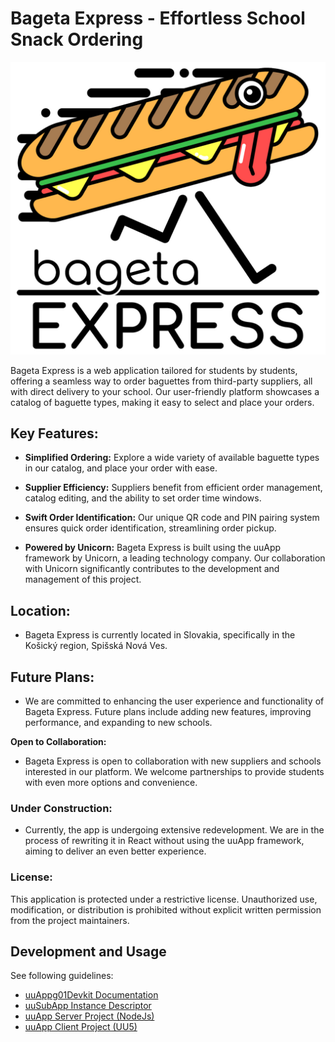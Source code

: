 # Bageta Express - Effortless School Snack Ordering

![](images/bagetaExpress_logo.png)

Bageta Express is a web application tailored for students by students, offering a seamless way to order baguettes from third-party suppliers, all with direct delivery to your school. Our user-friendly platform showcases a catalog of baguette types, making it easy to select and place your orders.

## Key Features:

- **Simplified Ordering:** Explore a wide variety of available baguette types in our catalog, and place your order with ease.

- **Supplier Efficiency:** Suppliers benefit from efficient order management, catalog editing, and the ability to set order time windows.

- **Swift Order Identification:** Our unique QR code and PIN pairing system ensures quick order identification, streamlining order pickup.

- **Powered by Unicorn:** Bageta Express is built using the uuApp framework by Unicorn, a leading technology company. Our collaboration with Unicorn significantly contributes to the development and management of this project.

## Location:

- Bageta Express is currently located in Slovakia, specifically in the Košický region, Spišská Nová Ves.

## Future Plans:

- We are committed to enhancing the user experience and functionality of Bageta Express. Future plans include adding new features, improving performance, and expanding to new schools.

**Open to Collaboration:**

- Bageta Express is open to collaboration with new suppliers and schools interested in our platform. We welcome partnerships to provide students with even more options and convenience.

### Under Construction:

- Currently, the app is undergoing extensive redevelopment. We are in the process of rewriting it in React without using the uuApp framework, aiming to deliver an even better experience.

### License:

This application is protected under a restrictive license. Unauthorized use, modification, or distribution is prohibited without explicit written permission from the project maintainers.

## Development and Usage

See following guidelines:

- [uuAppg01Devkit Documentation](https://uuapp.plus4u.net/uu-bookkit-maing01/e884539c8511447a977c7ff070e7f2cf/book)
- [uuSubApp Instance Descriptor](https://uuapp.plus4u.net/uu-bookkit-maing01/289fcd2e11d34f3e9b2184bedb236ded/book/page?code=uuSubAppInstanceDescriptor)
- [uuApp Server Project (NodeJs)](https://uuapp.plus4u.net/uu-bookkit-maing01/2590bf997d264d959b9d6a88ee1d0ff5/book/page?code=getStarted)
- [uuApp Client Project (UU5)](https://uuapp.plus4u.net/uu-bookkit-maing01/ed11ec379073476db0aa295ad6c00178/book/page?code=getStartedHooks)

